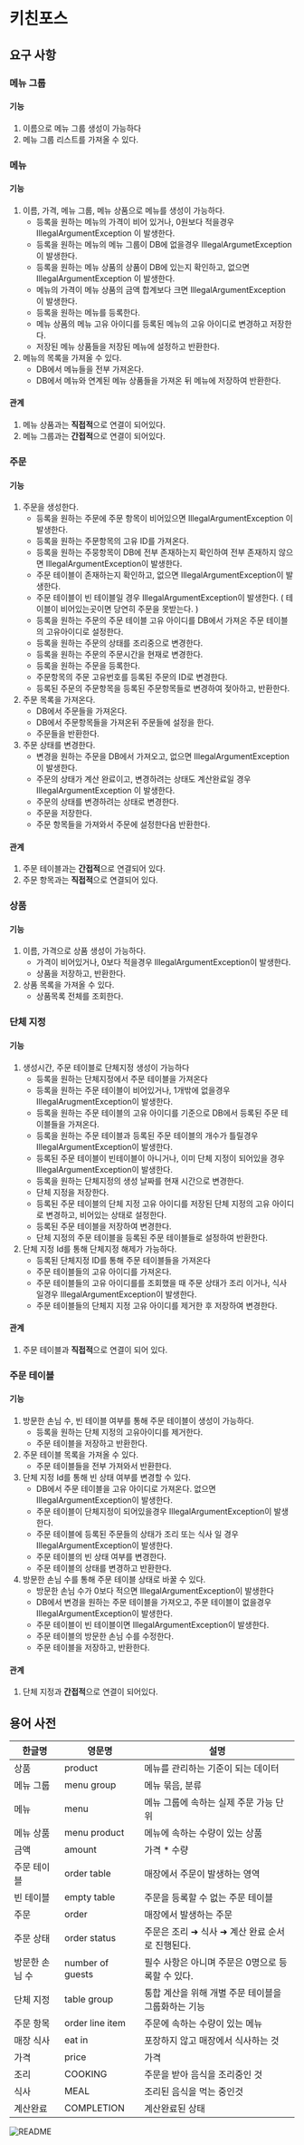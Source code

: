 # 키친포스

## 요구 사항
### 메뉴 그룹
#### 기능
1. 이름으로 메뉴 그룹 생성이 가능하다
2. 메뉴 그룹 리스트를 가져올 수 있다.
### 메뉴
#### 기능
1. 이름, 가격, 메뉴 그룹, 메뉴 상품으로 메뉴를 생성이 가능하다.
    - 등록을 원하는 메뉴의 가격이 비어 있거나, 0원보다 적을경우 IllegalArgumentException 이 발생한다.
    - 등록을 원하는 메뉴의 메뉴 그룹이 DB에 없을경우 IllegalArgumetException 이 발생한다.
    - 등록을 원하는 메뉴 상품의 상품이 DB에 있는지 확인하고, 없으면 IllegalArgumentException 이 발생한다.
    - 메뉴의 가격이 메뉴 상품의 금액 합계보다 크면 IllegalArgumentException 이 발생한다.
    - 등록을 원하는 메뉴를 등록한다.
    - 메뉴 상품의 메뉴 고유 아이디를 등록된 메뉴의 고유 아이디로 변경하고 저장한다.
    - 저장된 메뉴 상품들을 저장된 메뉴에 설정하고 반환한다.
2. 메뉴의 목록을 가져올 수 있다.
    - DB에서 메뉴들을 전부 가져온다.
    - DB에서 메뉴와 연계된 메뉴 상품들을 가져온 뒤 메뉴에 저장하여 반환한다.
#### 관계
1. 메뉴 상품과는 **직접적**으로 연결이 되어있다.
2. 메뉴 그룹과는 **간접적**으로 연결이 되어있다.
### 주문
#### 기능
1. 주문을 생성한다.
    - 등록을 원하는 주문에 주문 항목이 비어있으면 IllegalArgumentException 이 발생한다.
    - 등록을 원하는 주문항목의 고유 ID를 가져온다. 
    - 등록을 원하는 주뭉항목이 DB에 전부 존재하는지 확인하여 전부 존재하지 않으면 IllegalArgumentException이 발생한다.
    - 주문 테이블이 존재하는지 확인하고, 없으면 IllegalArgumentException이 발생한다.
    - 주문 테이블이 빈 테이블일 경우 IllegalArgumentException이 발생한다. ( 테이블이 비어있는곳이면 당연히 주문을 못받는다. )
    - 등록을 원하는 주문의 주문 테이블 고유 아이디를 DB에서 가져온 주문 테이블의 고유아이디로 설정한다.
    - 등록을 원하는 주문의 상태를 조리중으로 변경한다.
    - 등록을 원하는 주문의 주문시간을 현재로 변경한다.
    - 등록을 원하는 주문을 등록한다.
    - 주문항목의 주문 고유번호를 등록된 주문의 ID로 변경한다.
    - 등록된 주문의 주문항목을 등록된 주문항목들로 변경하여 젖아하고, 반환한다.
2. 주문 목록을 가져온다.
    - DB에서 주문들을 가져온다.
    - DB에서 주문항목들을 가져온뒤 주문들에 설정을 한다.
    - 주문들을 반환한다.
3. 주문 상태를 변경한다.
    - 변경을 원하는 주문을 DB에서 가져오고, 없으면 IllegalArgumentException이 발생한다.
    - 주문의 상태가 계산 완료이고, 변경하려는 상태도 계산완료일 경우 IllegalArgumentException 이 발생한다.
    - 주문의 상태를 변경하려는 상태로 변경한다.
    - 주문을 저장한다.
    - 주문 항목들을 가져와서 주문에 설정한다음 반환한다.
#### 관계
1. 주문 테이블과는 **간접적**으로 연결되어 있다.
2. 주문 항목과는 **직접적**으로 연결되어 있다.
### 상품
#### 기능
1. 이름, 가격으로 상품 생성이 가능하다.
    - 가격이 비어있거나, 0보다 적을경우 IllegalArgumentException이 발생한다.
    - 상품을 저장하고, 반환한다.
2. 상품 목록을 가져올 수 있다.
    - 상품목록 전체를 조회한다.
### 단체 지정
#### 기능
1. 생성시간, 주문 테이블로 단체지정 생성이 가능하다
    - 등록을 원하는 단체지정에서 주문 테이블을 가져온다
    - 등록을 원하는 주문 테이블이 비어있거나, 1개밖에 없을경우 IllegalArugmentException이 발생한다.
    - 등록을 원하는 주문 테이블의 고유 아이디를 기준으로 DB에서 등록된 주문 테이블들을 가져온다.
    - 등록을 원하는 주문 테이블과 등록된 주문 테이블의 개수가 틀릴경우 IllegalArgumentException이 발생한다.
    - 등록된 주문 테이블이 빈테이블이 아니거나, 이미 단체 지정이 되어있을 경우 IllegalArgumentException이 발생한다.
    - 등록을 원하는 단체지정의 생성 날짜를 현재 시간으로 변경한다.
    - 단체 지정을 저장한다.
    - 등록된 주문 테이블의 단체 지정 고유 아이디를 저장된 단체 지정의 고유 아이디로 변경하고, 비어있는 상태로 설정한다.
    - 등록된 주문 테이블을 저장하여 변경한다.
    - 단체 지정의 주문 테이블을 등록된 주문 테이블들로 설정하여 반환한다.
2. 단체 지정 Id를 통해 단체지정 해제가 가능하다.
    - 등록된 단체지정 ID를 통해 주문 테이블들을 가져온다
    - 주문 테이블들의 고유 아이디를 가져온다.
    - 주문 테이블들의 고유 아이디를를 조회했을 때 주문 상태가 조리 이거나, 식사 일경우 IllegalArgumentException이 발생한다.
    - 주문 테이블들의 단체지 지정 고유 아이디를 제거한 후 저장하여 변경한다.
#### 관계
1. 주문 테이블과 **직접적**으로 연결이 되어 있다.
### 주문 테이블
#### 기능
1. 방문한 손님 수, 빈 테이블 여부를 통해 주문 테이블이 생성이 가능하다.
    - 등록을 원하는 단체 지정의 고유아이디를 제거한다. 
    - 주문 테이블을 저장하고 반환한다.
2. 주문 테이블 목록을 가져올 수 있다.
    - 주문 테이블들을 전부 가져와서 반환한다.
3. 단체 지정 Id를 통해 빈 상태 여부를 변경할 수 있다.
    - DB에서 주문 테이블을 고유 아이디로 가져온다. 없으면 IllegalArgumentException이 발생한다.
    - 주문 테이블이 단체지정이 되어있을경우 IllegalArgumentException이 발생한다.
    - 주문 테이블에 등록된 주문들의 상태가 조리 또는 식사 일 경우 IllegalArgumentException이 발생한다.
    - 주문 테이블의 빈 상태 여부를 변경한다.
    - 주문 테이블의 상태를 변경하고 반환한다.
4. 방문한 손님 수를 통해 주문 테이블 상태로 바꿀 수 있다.
    - 방문한 손님 수가 0보다 적으면 IllegalArgumentException이 발생한다
    - DB에서 변경을 원하는 주문 테이블을 가져오고, 주문 테이블이 없을경우 IllegalArgumentException이 발생한다.
    - 주문 테이블이 빈 테이블이면 IllegalArgumentException이 발생한다.
    - 주문 테이블의 방문한 손님 수를 수정한다.
    - 주문 테이블을 저장하고, 반환한다.
#### 관계
1. 단체 지정과 **간접적**으로 연결이 되어있다.
## 용어 사전

| 한글명 | 영문명 | 설명 |
| --- | --- | --- |
| 상품 | product | 메뉴를 관리하는 기준이 되는 데이터 |
| 메뉴 그룹 | menu group | 메뉴 묶음, 분류 |
| 메뉴 | menu | 메뉴 그룹에 속하는 실제 주문 가능 단위 |
| 메뉴 상품 | menu product | 메뉴에 속하는 수량이 있는 상품 |
| 금액 | amount | 가격 * 수량 |
| 주문 테이블 | order table | 매장에서 주문이 발생하는 영역 |
| 빈 테이블 | empty table | 주문을 등록할 수 없는 주문 테이블 |
| 주문 | order | 매장에서 발생하는 주문 |
| 주문 상태 | order status | 주문은 조리 ➜ 식사 ➜ 계산 완료 순서로 진행된다. |
| 방문한 손님 수 | number of guests | 필수 사항은 아니며 주문은 0명으로 등록할 수 있다. |
| 단체 지정 | table group | 통합 계산을 위해 개별 주문 테이블을 그룹화하는 기능 |
| 주문 항목 | order line item | 주문에 속하는 수량이 있는 메뉴 |
| 매장 식사 | eat in | 포장하지 않고 매장에서 식사하는 것 |
| 가격 | price | 가격 |
| 조리 | COOKING | 주문을 받아 음식을 조리중인 것 |
| 식사 | MEAL | 조리된 음식을 먹는 중인것 |
| 계산완료 | COMPLETION | 계산완료된 상태 |

![README](./img.png)
